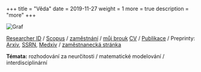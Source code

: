 +++
title = "Věda"
date = 2019-11-27
weight = 1
more = true
description = "more"
+++


![Graf](/images/science.png "Inustrace")

[Researcher ID](https://www.webofscience.com/wos/author/record/I-8828-2012) / [Scopus](https://www.scopus.com/authid/detail.uri?authorId=7006398520)
/ [zaměstnání](http://www.utia.cz/people/smid)
/ [můj brouk](brouk/brouk)
[CV](/CV.pdf) / [Publikace](http://www.utia.cz/biblio?author=cav_un_auth%2A0101206) 
/ Preprinty: [Arxiv](http://arxiv.org/find/stat/1/au:+Smid_M/0/1/0/all/0/1), 
[SSRN](http://ssrn.com/author=586582), 
[Medxiv](https://www.medrxiv.org/search/author1%3AMartin%2BSmid%20jcode%3Amedrxiv%20numresults%3A10%20sort%3Arelevance-rank%20format_result%3Astandard)
/ [zaměstnanecká stránka](http://www.utia.cz/people/smid)



<!-- more -->

**Témata:** rozhodování za neurčitosti / matematické modelování / interdisciplinární


